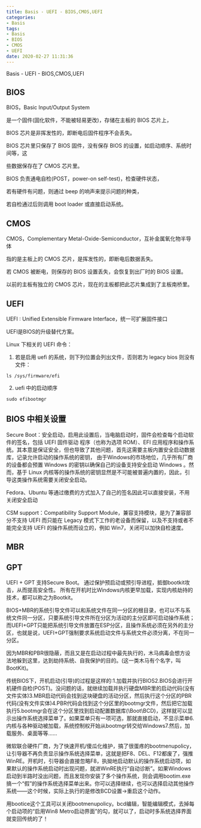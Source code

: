 ```yaml
---
title: Basis - UEFI - BIOS,CMOS,UEFI
categories:
- Basis
tags:
- Basis
- BIOS
- CMOS
- UEFI
date: 2020-02-27 11:31:36
---
```


Basis - UEFI - BIOS,CMOS,UEFI

<!--more-->

## BIOS

BIOS，Basic Input/Output System

是一个固件(固化软件，不能被轻易更改)，存储在主板的 BIOS 芯片上，

BIOS 芯片是非挥发性的，即断电后固件程序不会丢失。

BIOS 芯片里只保存了 BIOS 固件，没有保存 BIOS 的设置，如启动顺序、系统时间等，这

些数据保存在了 CMOS 芯片里。

BIOS 负责通电自检(POST，power-on self-test)，检查硬件状态，

若有硬件有问题，则通过 beep 的响声来提示问题的种类，

若自检通过后则调用 boot loader 或直接启动系统。

## CMOS

CMOS，Complementary Metal-Oxide-Semiconductor，互补金属氧化物半导体

指的是主板上的 CMOS 芯片，是挥发性的，即断电后数据丢失。

若 CMOS 被断电，则保存的 BIOS 设置丢失，会恢复到出厂时的 BIOS 设置。

以前的主板有独立的 CMOS 芯片，现在的主板都把此芯片集成到了主板南桥里。

## UEFI

UEFI : Unified Extensible Firmware Interface，统一可扩展固件接口

UEFI是BIOS的升级替代方案。

Linux 下相关的 UEFI 命令：

1. 若是启用 uefi 的系统，则下列位置会列出文件，否则若为 legacy bios 则没有文件：
```
ls /sys/firmware/efi
```

2. uefi 中的启动顺序
```
sudo efibootmgr
```

## BIOS 中相关设置

Secure Boot：安全启动，启用此设置后，当电脑启动时，固件会检查每个启动软件的签名，包括 UEFI 固件驱动
程序（也称为选项 ROM）、EFI 应用程序和操作系统。其本意是保证安全，但也导致了其他问题，首先这需要主板内置安全启动数据库，记录允许启动的操作系统的密钥，
由于Windows的市场地位，几乎所有厂商的设备都会预置 Windows 的密钥以确保自己的设备支持安全启动 Windows 。然而，基于 Linux 内核等的操作系统的密钥显然是不可能被普遍内置的，因此，引导这类操作系统需要关闭安全启动。

Fedora、Ubuntu 等通过缴费的方式加入了自己的签名因此可以直接安装，不用关闭安全启动

CSM support：Compatibility Support Module，兼容支持模块，是为了兼容部分不支持
UEFI 而只能在 Legacy 模式下工作的老设备而保留，以及不支持或者不能完全支持 UEFI 
的操作系统而设立的，例如 Win7，关闭可以加快自检速度。

## MBR

## GPT

UEFI + GPT 支持Secure Boot。
通过保护预启动或预引导进程，抵御bootkit攻击，从而提高安全性。
所有在开机时比Windows内核更早加载，实现内核劫持的技术，都可以称之为Bootkit。

BIOS+MBR的系统引导文件可以和系统文件在同一分区的根目录，也可以不与系统文件同一分区，只要系统引导文件所在分区为活动的主分区即可启动操作系统；而UEFI+GPT只能把系统引导文件放置在ESP分区，且操作系统必须在另外的主分区，也就是说，UEFI+GPT强制要求系统启动文件与系统文件必须分离，不在同一分区。

因为MBR和PBR很隐蔽，而且又是在启动过程中最先执行的，木马病毒会想方设法地躲到这里，达到劫持系统、自我保护的目的。(这一类木马有个名字，叫BootKit)。

传统BIOS下，开机启动(引导)的过程是这样的:1.加载并执行BIOS2.BIOS会进行开机硬件自检(POST)。没问题的话，就继续加载并执行硬盘MBR里的启动代码(没有文件实体)3.MBR启动代码会找到这块硬盘的活动分区，然后执行这个分区的PBR代码(没有文件实体)4.PBR代码会找到这个分区里的bootmgr文件，然后把它加载执行5.bootmgr会在这个分区里找到启动配置数据库(\Boot\BCD)，这样就可以显示出操作系统选择菜单了。如果菜单只有一项可选，那就直接启动，不显示菜单6.内核与各种驱动被加载，系统控制权开始从bootmgr转交给Windows7.然后，加载服务、桌面等等……

微软联合硬件厂商，为了快速开机/傻瓜化维护，搞了很蛋疼的bootmenupolicy，让引导器不再负责显示操作系统选择菜单，这就是把F8、DEL、F12都废了，强推WinRE。开机时，引导器会直接忽略F8，执拗地启动默认的操作系统启动项，如果默认的操作系统启动时出现问题，就进WinRE执行“自动诊断”。如果Windows启动到半路时没出问题，而且发现你安装了多个操作系统，则会调用bootim.exe搞一个“假”的操作系统选择菜单出来。你可以选择继续，也可以选择启动其他操作系统——这个时候，实际上执行的是修改BCD设置->重启这个动作。

用bootice这个工具可以关闭bootmenupolicy。bcd编辑，智能编辑模式，去掉每个启动项的“启用Win8 Metro启动界面”的勾，就可以了，启动时多系统选择界面就变回传统的了！


